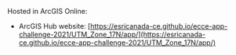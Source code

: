 Hosted in ArcGIS Online:

- ArcGIS Hub website: [https://esricanada-ce.github.io/ecce-app-challenge-2021/UTM_Zone_17N/app/](https://esricanada-ce.github.io/ecce-app-challenge-2021/UTM_Zone_17N/app/)